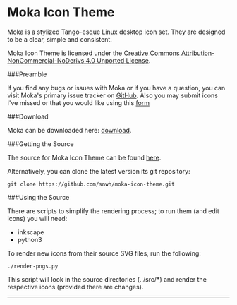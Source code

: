 Moka Icon Theme
===============

Moka is a stylized Tango-esque Linux desktop icon set. They are designed to be a clear, simple and consistent.

Moka Icon Theme is licensed under the [Creative Commons Attribution-NonCommercial-NoDerivs 4.0 Unported License](http://creativecommons.org/licenses/by-nc-nd/4.0/).

###Preamble

If you find any bugs or issues with Moka or if you have a question, you can visit Moka's primary issue tracker on [GitHub](https://github.com/snwh/moka-icon-theme/issues). Also you may submit icons I've missed or that you would like using this [form](http://goo.gl/39uPJU)

###Download

Moka can be downloaded here: [download](http://www.snwh.org/moka-icon-theme/#download).

###Getting the Source

The source for Moka Icon Theme can be found [here](https://github.com/snwh/moka-icon-theme).

Alternatively, you can clone the latest version its git repository:

    git clone https://github.com/snwh/moka-icon-theme.git

###Using the Source

There are scripts to simplify the rendering process; to run them (and edit icons) you will need:

 * inkscape
 * python3

To render new icons from their source SVG files, run the following:

    ./render-pngs.py

This script will look in the source directories (../src/*) and render the respective icons (provided there are changes).

-----------